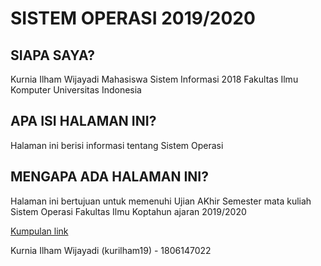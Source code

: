 # SISTEM OPERASI 2019/2020

## SIAPA SAYA?
Kurnia Ilham Wijayadi
Mahasiswa Sistem Informasi 2018 
Fakultas Ilmu Komputer 
Universitas Indonesia

## APA ISI HALAMAN INI?
Halaman ini berisi informasi tentang Sistem Operasi

## MENGAPA ADA HALAMAN INI?
Halaman ini bertujuan untuk memenuhi Ujian AKhir Semester mata kuliah Sistem Operasi Fakultas Ilmu Koptahun ajaran 2019/2020

[Kumpulan link](URLs/)

Kurnia Ilham Wijayadi (kurilham19) - 1806147022
